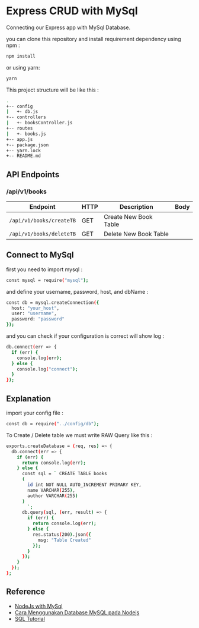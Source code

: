 # Express CRUD with MySql

Connecting our Express app with MySql Database.

you can clone this repository and install requirement dependency using npm :

```sh
npm install
```

or using yarn:

```sh
yarn
```

This project structure will be like this :

```sh
.
+-- config
|   +- db.js
+-- controllers
|   +- booksController.js
+-- routes
|   +- books.js
+-- app.js
+-- package.json
+-- yarn.lock
+-- README.md
```

## API Endpoints

### /api/v1/books

| Endpoint                 | HTTP | Description           | Body |
| ------------------------ | ---- | --------------------- | ---- |
| `/api/v1/books/createTB` | GET  | Create New Book Table |      |
| `/api/v1/books/deleteTB` | GET  | Delete New Book Table |      |

## Connect to MySql

first you need to import mysql :

```sh
const mysql = require("mysql");
```

and define your username, password, host, and dbName :

```sh
const db = mysql.createConnection({
  host: "your_host",
  user: "username",
  password: "password"
});
```

and you can check if your configuration is correct will show log :

```sh
db.connect(err => {
  if (err) {
    console.log(err);
  } else {
    console.log("connect");
  }
});
```

## Explanation

import your config file :

```sh
const db = require("../config/db");
```

To Create / Delete table we must write RAW Query like this :

```sh
exports.createDatabase = (req, res) => {
  db.connect(err => {
    if (err) {
      return console.log(err);
    } else {
      const sql = ` CREATE TABLE books
      (
        id int NOT NULL AUTO_INCREMENT PRIMARY KEY,
        name VARCHAR(255),
        author VARCHAR(255)
      )
        `;
      db.query(sql, (err, result) => {
        if (err) {
          return console.log(err);
        } else {
          res.status(200).json({
            msg: "Table Created"
          });
        }
      });
    }
  });
};
```

## Reference

- [NodeJs with MySql](https://www.w3schools.com/nodejs/nodejs_mysql.asp)
- [Cara Menggunakan Database MySQL pada Nodejs](https://www.petanikode.com/nodejs-mysql/)
- [SQL Tutorial](https://www.duniailkom.com/tutorial-belajar-mysql-dan-index-artikel-mysql/)
